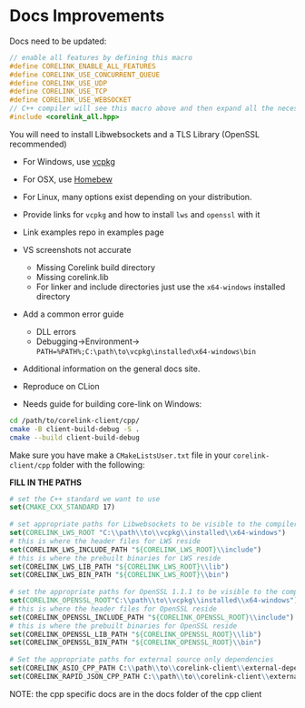 # Docs Improvements

Docs need to be updated:

```cpp
// enable all features by defining this macro
#define CORELINK_ENABLE_ALL_FEATURES
#define CORELINK_USE_CONCURRENT_QUEUE
#define CORELINK_USE_UDP
#define CORELINK_USE_TCP
#define CORELINK_USE_WEBSOCKET
// C++ compiler will see this macro above and then expand all the necessary items
#include <corelink_all.hpp>
```

You will need to install Libwebsockets and a TLS Library (OpenSSL recommended)
- For Windows, use [vcpkg](https://vcpkg.io/en/) 
- For OSX, use [Homebew](https://brew.sh/)
- For Linux, many options exist depending on your distribution.

- Provide links for `vcpkg` and how to install `lws` and `openssl` with it

- Link examples repo in examples page 
  
- VS screenshots not accurate
	- Missing Corelink build directory
	- Missing corelink.lib
	- For linker and include directories just use the `x64-windows` installed directory

- Add a common error guide
	- DLL errors
	- Debugging->Environment-> `PATH=%PATH%;C:\path\to\vcpkg\installed\x64-windows\bin`

- Additional information on the general docs site. 

- Reproduce on CLion

- Needs guide for building core-link on Windows:

```bash
cd /path/to/corelink-client/cpp/
cmake -B client-build-debug -S .
cmake --build client-build-debug
```

Make sure you have make a `CMakeListsUser.txt` file in your `corelink-client/cpp` folder with the following:

**FILL IN THE PATHS**

```cmake
# set the C++ standard we want to use
set(CMAKE_CXX_STANDARD 17)
 
# set appropriate paths for Libwebsockets to be visible to the compiler
set(CORELINK_LWS_ROOT "C:\\path\\to\\vcpkg\\installed\\x64-windows")
# this is where the header files for LWS reside
set(CORELINK_LWS_INCLUDE_PATH "${CORELINK_LWS_ROOT}\\include")
# this is where the prebuilt binaries for LWS reside
set(CORELINK_LWS_LIB_PATH "${CORELINK_LWS_ROOT}\\lib")
set(CORELINK_LWS_BIN_PATH "${CORELINK_LWS_ROOT}\\bin")
 
# set the appropriate paths for OpenSSL 1.1.1 to be visible to the compiler
set(CORELINK_OPENSSL_ROOT"C:\\path\\to\\vcpkg\\installed\\x64-windows")
# this is where the header files for OpenSSL reside
set(CORELINK_OPENSSL_INCLUDE_PATH "${CORELINK_OPENSSL_ROOT}\\include")
# this is where the prebuilt binaries for OpenSSL reside
set(CORELINK_OPENSSL_LIB_PATH "${CORELINK_OPENSSL_ROOT}\\lib")
set(CORELINK_OPENSSL_BIN_PATH "${CORELINK_OPENSSL_ROOT}\\bin")
 
# Set the appropriate paths for external source only dependencies
set(CORELINK_ASIO_CPP_PATH C:\\path\\to\\corelink-client\\external-dependencies\\cpp\\asio-cpp\\v1.24.0\\)
set(CORELINK_RAPID_JSON_CPP_PATH C:\\path\\to\\corelink-client\\external-dependencies\\cpp\\)
```



NOTE: the cpp specific docs are in the docs folder of the cpp client


